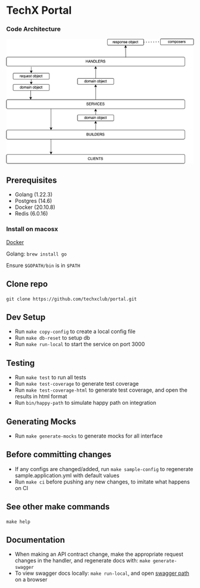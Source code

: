 # TechX Portal

### Code Architecture

![Code layers](docs/portal_code_arch.png)

## Prerequisites

* Golang (1.22.3)
* Postgres (14.6)
* Docker (20.10.8)
* Redis (6.0.16)

### Install on macosx

[Docker](https://docs.docker.com/docker-for-mac/install/)

Golang: `brew install go`

Ensure `$GOPATH/bin` is in `$PATH`

## Clone repo

`git clone https://github.com/techxclub/portal.git`

## Dev Setup

* Run `make copy-config` to create a local config file
* Run `make db-reset` to setup db
* Run `make run-local` to start the service on port 3000

## Testing

* Run `make test` to run all tests
* Run `make test-coverage` to generate test coverage
* Run `make test-coverage-html` to generate test coverage, and open the results in html format
* Run `bin/happy-path` to simulate happy path on integration

## Generating Mocks

* Run `make generate-mocks` to generate mocks for all interface

## Before committing changes

* If any configs are changed/added, run `make sample-config` to regenerate sample.application.yml with default values
* Run `make ci` before pushing any new changes, to imitate what happens on CI

## See other make commands

`make help`

## Documentation

* When making an API contract change, make the appropriate request changes in the handler, and regenerate docs with:
  `make generate-swagger`
* To view swagger docs locally:
  `make run-local`, and open [swagger path](http://localhost:8080/swagger/v1) on a browser
